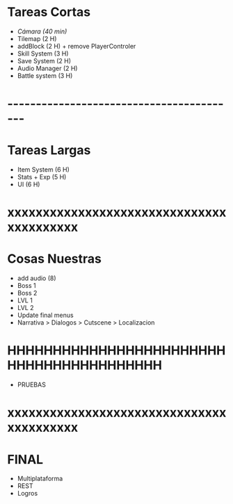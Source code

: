 # Tareas Cortas
- _Cámara (40 min)_ 
- Tilemap (2 H)
- addBlock (2 H) + remove PlayerControler
- Skill System (3 H)
- Save System (2 H)
- Audio Manager (2 H)
- Battle system (3 H)
# -----------------------------------------
# Tareas Largas
- Item System (6 H)
- Stats + Exp (5 H)
- UI (6 H)
# xxxxxxxxxxxxxxxxxxxxxxxxxxxxxxxxxxxxxxxxx
# Cosas Nuestras
- add audio (8)
- Boss 1
- Boss 2
- LVL 1
- LVL 2
- Update final menus
- Narrativa > Dialogos > Cutscene > Localizacion
# HHHHHHHHHHHHHHHHHHHHHHHHHHHHHHHHHHHHHHHHH
- PRUEBAS
# xxxxxxxxxxxxxxxxxxxxxxxxxxxxxxxxxxxxxxxxx
# FINAL 
- Multiplataforma
- REST
- Logros
